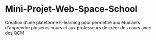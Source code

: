 # Mini-Projet-Web-Space-School
Création d'une plateforme E-learning pour permettre aux étudiants d'apprendre plusieurs cours et aux professeurs de créer des cours avec des QCM

